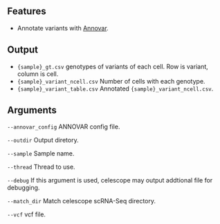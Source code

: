 ## Features
- Annotate variants with [Annovar](https://annovar.openbioinformatics.org/en/latest/).

## Output
- `{sample}_gt.csv` genotypes of variants of each cell. Row is variant, column is cell.
- `{sample}_variant_ncell.csv` Number of cells with each genotype.
- `{sample}_variant_table.csv` Annotated `{sample}_variant_ncell.csv`.


## Arguments
`--annovar_config` ANNOVAR config file.

`--outdir` Output diretory.

`--sample` Sample name.

`--thread` Thread to use.

`--debug` If this argument is used, celescope may output addtional file for debugging.

`--match_dir` Match celescope scRNA-Seq directory.

`--vcf` vcf file.

